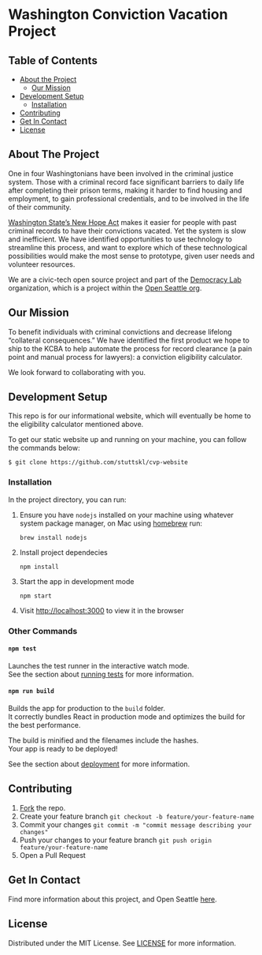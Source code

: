 # Washington Conviction Vacation Project

## Table of Contents

- [About the Project](#about-the-project)
    - [Our Mission](#our-mission)
- [Development Setup](#development-setup)
  - [Installation](#installation)
- [Contributing](#contributing)
- [Get In Contact](#get-in-contact)
- [License](#license)

## About The Project
One in four Washingtonians have been involved in the criminal justice system.  Those with a criminal record face
significant barriers to daily life after completing their prison terms, making it harder to find housing and
employment, to gain professional credentials, and to be involved in the life of their community.

[Washington State’s New Hope Act](https://app.leg.wa.gov/billsummary?BillNumber=2890&Year=2017) makes it easier for people with past criminal records to have their convictions
vacated.  Yet the system is slow and inefficient.  We have identified opportunities to use technology to streamline
this process, and want to explore which of these technological possibilities would make the most sense to prototype,
given user needs and volunteer resources.

We are a civic-tech open source project and part of the [Democracy Lab](https://www.democracylab.org/projects/226) organization, which is a project within the [Open Seattle org](https://openseattle.org/projects/). 


## Our Mission
To benefit individuals with criminal convictions and decrease lifelong “collateral consequences.”  We have identified the first product we hope to ship to the KCBA to help automate the process for record clearance (a pain point and manual process for lawyers): a conviction eligibility calculator.  

We look forward to collaborating with you.  



## Development Setup

This repo is for our informational website, which will eventually be home to the eligibility calculator mentioned above. 

To get our static website up and running on your machine, you can follow the commands below: 

```
$ git clone https://github.com/stuttskl/cvp-website
```

### Installation

In the project directory, you can run:

1. Ensure you have `nodejs` installed on your machine using whatever system package manager, on Mac using [homebrew](https://brew.sh) run:

    ```
    brew install nodejs
    ```
1. Install project dependecies

    ```
    npm install
    ```
1. Start the app in development mode

    ```
    npm start
    ```
1. Visit [http://localhost:3000](http://localhost:3000) to view it in the browser

### Other Commands

#### `npm test`

Launches the test runner in the interactive watch mode.<br>
See the section about [running tests](https://facebook.github.io/create-react-app/docs/running-tests)
for more information.

#### `npm run build`

Builds the app for production to the `build` folder.<br>
It correctly bundles React in production mode and optimizes the build for the best performance.

The build is minified and the filenames include the hashes.<br>
Your app is ready to be deployed!

See the section about [deployment](https://facebook.github.io/create-react-app/docs/deployment) for more information.

## Contributing
1. [Fork](https://github.com/stuttskl/cvp-website/fork) the repo. 
2. Create your feature branch ``` git checkout -b feature/your-feature-name ```
3. Commit your changes ``` git commit -m "commit message describing your changes" ```
4. Push your changes to your feature branch ``` git push origin feature/your-feature-name ```
5. Open a Pull Request 


## Get In Contact
Find more information about this project, and Open Seattle [here](https://democracylab.org/index/?section=AboutProject&id=226). 


## License 

Distributed under the MIT License. See [LICENSE](https://github.com/openseattle/convictionvacation/blob/master/LICENSE) for more information.
